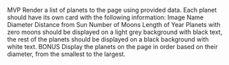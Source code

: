 MVP
Render a list of planets to the page using provided data. Each planet should have its own card with the following information:
Image
Name
Diameter
Distance from Sun
Number of Moons
Length of Year
Planets with zero moons should be displayed on a light grey background with black text, the rest of the planets should be displayed on a black background with white text.
BONUS
Display the planets on the page in order based on their diameter, from the smallest to the largest.







